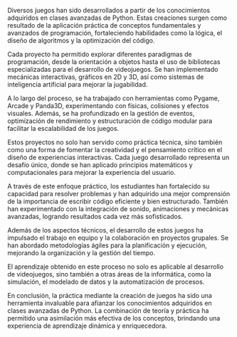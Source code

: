 Diversos juegos han sido desarrollados a partir de los conocimientos adquiridos en clases avanzadas de Python. Estas creaciones surgen como resultado de la aplicación práctica de conceptos fundamentales y avanzados de programación, fortaleciendo habilidades como la lógica, el diseño de algoritmos y la optimización del código.

Cada proyecto ha permitido explorar diferentes paradigmas de programación, desde la orientación a objetos hasta el uso de bibliotecas especializadas para el desarrollo de videojuegos. Se han implementado mecánicas interactivas, gráficos en 2D y 3D, así como sistemas de inteligencia artificial para mejorar la jugabilidad.

A lo largo del proceso, se ha trabajado con herramientas como Pygame, Arcade y Panda3D, experimentando con físicas, colisiones y efectos visuales. Además, se ha profundizado en la gestión de eventos, optimización de rendimiento y estructuración de código modular para facilitar la escalabilidad de los juegos.

Estos proyectos no solo han servido como práctica técnica, sino también como una forma de fomentar la creatividad y el pensamiento crítico en el diseño de experiencias interactivas. Cada juego desarrollado representa un desafío único, donde se han aplicado principios matemáticos y computacionales para mejorar la experiencia del usuario.

A través de este enfoque práctico, los estudiantes han fortalecido su capacidad para resolver problemas y han adquirido una mejor comprensión de la importancia de escribir código eficiente y bien estructurado. También han experimentado con la integración de sonido, animaciones y mecánicas avanzadas, logrando resultados cada vez más sofisticados.

Además de los aspectos técnicos, el desarrollo de estos juegos ha impulsado el trabajo en equipo y la colaboración en proyectos grupales. Se han abordado metodologías ágiles para la planificación y ejecución, mejorando la organización y la gestión del tiempo.

El aprendizaje obtenido en este proceso no solo es aplicable al desarrollo de videojuegos, sino también a otras áreas de la informática, como la simulación, el modelado de datos y la automatización de procesos.

En conclusión, la práctica mediante la creación de juegos ha sido una herramienta invaluable para afianzar los conocimientos adquiridos en clases avanzadas de Python. La combinación de teoría y práctica ha permitido una asimilación más efectiva de los conceptos, brindando una experiencia de aprendizaje dinámica y enriquecedora.
